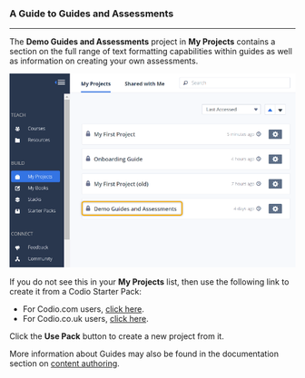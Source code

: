 ### A Guide to Guides and Assessments
---
The **Demo Guides and Assessments** project in **My Projects** contains a section on the full range of text formatting capabilities within guides as well as information on creating your own assessments. 

![.guides/img/demoguides](.guides/img/demoguides.png)

If you do not see this in your **My Projects** list, then use the following link to create it from a Codio Starter Pack: 

- For Codio.com users, [click here](https://codio.com/home/starter-packs/cc68d38b-b0ea-4825-9814-46a3594c2b11/).
- For Codio.co.uk users, [click here](https://codio.co.uk/home/starter-packs/7c69bc1a-7f20-4cd1-a726-63a1c056790f).

Click the **Use Pack** button to create a new project from it.

More information about Guides may also be found in the documentation section on [content authoring](https://docs.codio.com/authoring.html#introduction-to-guides).
